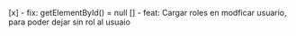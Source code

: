 
[x] - fix: getElementById() = null 
[] - feat: Cargar roles en modficar usuario, para poder dejar sin rol al usuaio